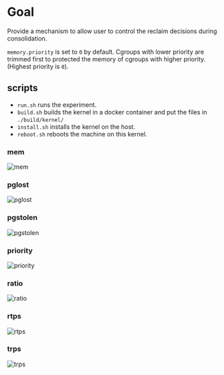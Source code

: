 # Goal

Provide a mechanism to allow user to control the reclaim decisions during consolidation.

`memory.priority` is set to `0` by default. Cgroups with lower priority are trimmed first to protected the memory of cgroups with higher priority. (Highest priority is `0`).

## scripts

* `run.sh` runs the experiment.
* `build.sh` builds the kernel in a docker container and put the files in `./build/kernel/`
* `install.sh` installs the kernel on the host.
* `reboot.sh` reboots the machine on this kernel.

### mem
![mem](https://image.ibb.co/kiPmiR/mem.png "mem")
### pglost
![pglost](https://image.ibb.co/gbie3R/pglost.png "pglost")
### pgstolen
![pgstolen](https://image.ibb.co/e5jK3R/pgstolen.png "pgstolen")
### priority
![priority](https://image.ibb.co/gX7vcm/priority.png "priority")
### ratio
![ratio](https://image.ibb.co/iDCiV6/ratio.png "ratio")
### rtps
![rtps](https://image.ibb.co/f14xq6/rtps.png "rtps")
### trps
![trps](https://image.ibb.co/h5Je3R/trps.png "trps")
